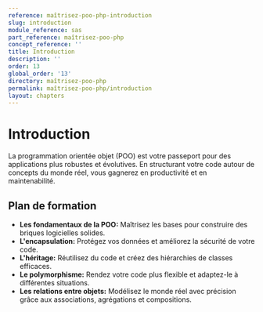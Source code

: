 ```yaml
---
reference: maîtrisez-poo-php-introduction
slug: introduction
module_reference: sas
part_reference: maîtrisez-poo-php
concept_reference: ''
title: Introduction
description: ''
order: 13
global_order: '13'
directory: maîtrisez-poo-php
permalink: maîtrisez-poo-php/introduction
layout: chapters
---
```



# Introduction

La programmation orientée objet (POO) est votre passeport pour des applications plus robustes et évolutives. En structurant votre code autour de concepts du monde réel, vous gagnerez en productivité et en maintenabilité.

## Plan de formation

* **Les fondamentaux de la POO:** Maîtrisez les bases pour construire des briques logicielles solides.
* **L'encapsulation:** Protégez vos données et améliorez la sécurité de votre code.
* **L'héritage:** Réutilisez du code et créez des hiérarchies de classes efficaces.
* **Le polymorphisme:** Rendez votre code plus flexible et adaptez-le à différentes situations.
* **Les relations entre objets:** Modélisez le monde réel avec précision grâce aux associations, agrégations et compositions.



